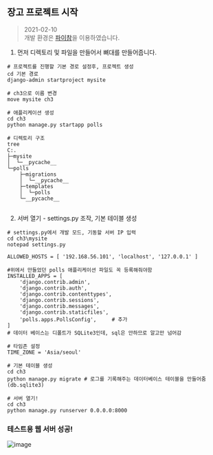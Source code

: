 ## 장고 프로젝트 시작
> 2021-02-10   
> 개발 환경은 [파이참](https://conservative-vector.tistory.com/entry/%ED%8C%8C%EC%9D%B4%EC%B0%B8-Django-%ED%94%84%EB%A1%9C%EC%A0%9D%ED%8A%B8-%EC%8B%9C%EC%9E%91%ED%95%98%EA%B8%B0)을 이용하였습니다.
1. 먼저 디렉토리 및 파일을 만들어서 뼈대를 만들어줍니다.
```shell 
# 프로젝트를 진행할 기본 경로 설정후, 프로젝트 생성
cd 기본 경로
django-admin startproject mysite

# ch3으로 이름 변경
move mysite ch3

# 애플리케이션 생성
cd ch3
python manage.py startapp polls

# 디렉토리 구조
tree
C:.
├─mysite
│  └─__pycache__
└─polls
    ├─migrations
    │  └─__pycache__
    ├─templates
    │  └─polls
    └─__pycache__
    
```
2. 서버 열기 - settings.py 조작, 기본 테이블 생성
```shell
# settings.py에서 개발 모드, 기동할 서버 IP 입력
cd ch3\mysite
notepad settings.py

ALLOWED_HOSTS = [ '192.168.56.101', 'localhost', '127.0.0.1' ]

#위에서 만들었던 polls 애플리케이션 파일도 꼭 등록해줘야함
INSTALLED_APPS = [
    'django.contrib.admin',
    'django.contrib.auth',
    'django.contrib.contenttypes',
    'django.contrib.sessions',
    'django.contrib.messages',
    'django.contrib.staticfiles',
    'polls.apps.PollsConfig',     # 추가
]
# 데이터 베이스는 디폴트가 SQLite3인데, sql은 안하므로 알고만 넘어감

# 타임존 설정
TIME_ZONE = 'Asia/seoul'

# 기본 테이블 생성
cd ch3
python manage.py migrate # 로그를 기록해주는 데이터베이스 테이블을 만들어줌(db.sqlite3)

# 서버 열기!
cd ch3
python manage.py runserver 0.0.0.0:8000
```
### 테스트용 웹 서버 성공!
![image](https://user-images.githubusercontent.com/59557720/107525183-ec467000-6bf9-11eb-8b91-86f3100b4e51.png)
